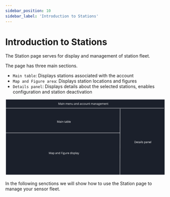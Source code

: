 ```yaml
---
sidebar_position: 10
sidebar_label: 'Introduction to Stations'
---
```


# Introduction to Stations
The Station page serves for display and management of station fleet.

The page has three main sections.
- `Main table`: Displays stations associated with the account
- `Map and Figure area`: Displays station locations and figures
- `Details panel`: Displays details about the selected stations, enables configuration and station deactivation

![Station layout](../img/sensor_intro2.png)

In the following senctions we will show how to use the Station page to manage your sensor fleet.

